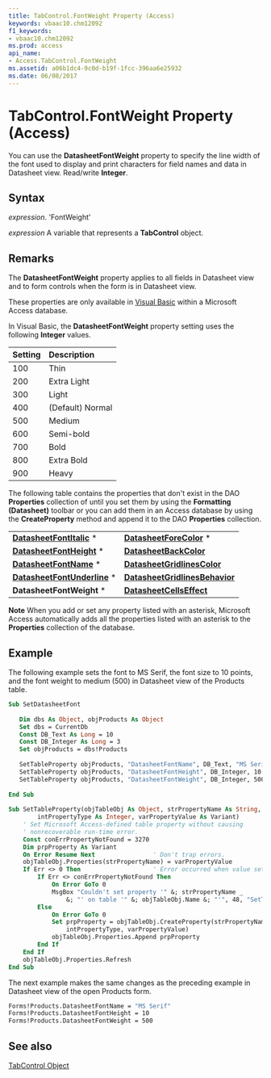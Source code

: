 ```yaml
---
title: TabControl.FontWeight Property (Access)
keywords: vbaac10.chm12092
f1_keywords:
- vbaac10.chm12092
ms.prod: access
api_name:
- Access.TabControl.FontWeight
ms.assetid: a06b1dc4-9c0d-b19f-1fcc-396aa6e25932
ms.date: 06/08/2017
---
```



# TabControl.FontWeight Property (Access)

You can use the  **DatasheetFontWeight** property to specify the line width of the font used to display and print characters for field names and data in Datasheet view. Read/write **Integer**.


## Syntax

 _expression_. 'FontWeight'

 _expression_ A variable that represents a **TabControl** object.


## Remarks

The  **DatasheetFontWeight** property applies to all fields in Datasheet view and to form controls when the form is in Datasheet view.

These properties are only available in [Visual Basic](set-properties-by-using-visual-basic.md) within a Microsoft Access database.

In Visual Basic, the  **DatasheetFontWeight** property setting uses the following **Integer** values.



|**Setting**|**Description**|
|:-----|:-----|
|100|Thin|
|200|Extra Light|
|300|Light|
|400|(Default) Normal|
|500|Medium|
|600|Semi-bold|
|700|Bold|
|800|Extra Bold|
|900|Heavy|
The following table contains the properties that don't exist in the DAO  **Properties** collection of until you set them by using the **Formatting (Datasheet)** toolbar or you can add them in an Access database by using the **CreateProperty** method and append it to the DAO **Properties** collection.


|||
|:-----|:-----|
|**[DatasheetFontItalic](Access.Form.DatasheetFontItalic.md)** *|**[DatasheetForeColor](Access.Form.DatasheetForeColor.md)** *|
|**[DatasheetFontHeight](Access.Form.DatasheetFontHeight.md)** *|**[DatasheetBackColor](Access.Form.DatasheetBackColor.md)**|
|**[DatasheetFontName](Access.Form.DatasheetFontName.md)** *|**[DatasheetGridlinesColor](Access.Form.DatasheetGridlinesColor.md)**|
|**[DatasheetFontUnderline](Access.Form.DatasheetFontUnderline.md)** *|**[DatasheetGridlinesBehavior](Access.Form.DatasheetGridlinesBehavior.md)**|
|**DatasheetFontWeight** *|**[DatasheetCellsEffect](Access.Form.DatasheetCellsEffect.md)**|

 **Note**  When you add or set any property listed with an asterisk, Microsoft Access automatically adds all the properties listed with an asterisk to the  **Properties** collection of the database.


## Example

The following example sets the font to MS Serif, the font size to 10 points, and the font weight to medium (500) in Datasheet view of the Products table.


```vb
Sub SetDatasheetFont 
 
   Dim dbs As Object, objProducts As Object 
   Set dbs = CurrentDb 
   Const DB_Text As Long = 10 
   Const DB_Integer As Long = 3 
   Set objProducts = dbs!Products 
    
   SetTableProperty objProducts, "DatasheetFontName", DB_Text, "MS Serif" 
   SetTableProperty objProducts, "DatasheetFontHeight", DB_Integer, 10 
   SetTableProperty objProducts, "DatasheetFontWeight", DB_Integer, 500 
 
End Sub 
 
Sub SetTableProperty(objTableObj As Object, strPropertyName As String, _ 
        intPropertyType As Integer, varPropertyValue As Variant) 
    ' Set Microsoft Access-defined table property without causing 
    ' nonrecoverable run-time error. 
    Const conErrPropertyNotFound = 3270 
    Dim prpProperty As Variant 
    On Error Resume Next                ' Don't trap errors. 
    objTableObj.Properties(strPropertyName) = varPropertyValue 
    If Err <> 0 Then                    ' Error occurred when value set. 
        If Err <> conErrPropertyNotFound Then 
            On Error GoTo 0 
            MsgBox "Couldn't set property '" &; strPropertyName _ 
                &; "' on table '" &; objTableObj.Name &; "'", 48, "SetTableProperty" 
        Else 
            On Error GoTo 0 
            Set prpProperty = objTableObj.CreateProperty(strPropertyName, _ 
                intPropertyType, varPropertyValue) 
            objTableObj.Properties.Append prpProperty 
        End If 
    End If 
    objTableObj.Properties.Refresh 
End Sub
```

The next example makes the same changes as the preceding example in Datasheet view of the open Products form.




```vb
Forms!Products.DatasheetFontName = "MS Serif" 
Forms!Products.DatasheetFontHeight = 10 
Forms!Products.DatasheetFontWeight = 500
```


## See also


[TabControl Object](Access.TabControl.md)

